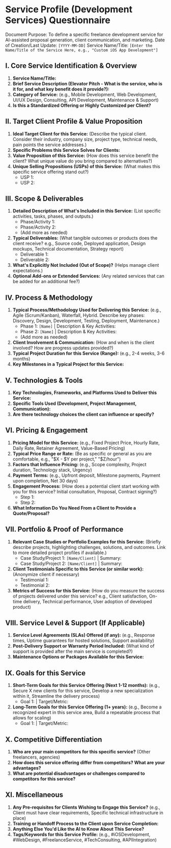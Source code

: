 # Service Profile (Development Services) Questionnaire
Document Purpose: To define a specific freelance development service for AI-assisted proposal generation, client communication, and marketing.
Date of Creation/Last Update: `[YYYY-MM-DD]`
Service Name/Title: `[Enter the Name/Title of the Service Here, e.g., "Custom iOS App Development"]`

## I. Core Service Identification & Overview
1.  **Service Name/Title:**
2.  **Brief Service Description (Elevator Pitch - What is the service, who is it for, and what key benefit does it provide?):**
3.  **Category of Service:** (e.g., Mobile Development, Web Development, UI/UX Design, Consulting, API Development, Maintenance & Support)
4.  **Is this a Standardized Offering or Highly Customized per Client?**

## II. Target Client Profile & Value Proposition
1.  **Ideal Target Client for this Service:** (Describe the typical client. Consider their industry, company size, project type, technical needs, pain points the service addresses.)
2.  **Specific Problems this Service Solves for Clients:**
3.  **Value Proposition of this Service:** (How does this service benefit the client? What unique value do you bring compared to alternatives?)
4.  **Unique Selling Propositions (USPs) of this Service:** (What makes this specific service offering stand out?)
    *   USP 1:
    *   USP 2:

## III. Scope & Deliverables
1.  **Detailed Description of What's Included in this Service:** (List specific activities, tasks, phases, and outputs.)
    *   Phase/Activity 1:
    *   Phase/Activity 2:
    *   (Add more as needed)
2.  **Typical Deliverables:** (What tangible outcomes or products does the client receive? e.g., Source code, Deployed application, Design mockups, Technical documentation, Strategy report)
    *   Deliverable 1:
    *   Deliverable 2:
3.  **What's Explicitly Not Included (Out of Scope)?** (Helps manage client expectations.)
4.  **Optional Add-ons or Extended Services:** (Any related services that can be added for an additional fee?)

## IV. Process & Methodology
1.  **Typical Process/Methodology Used for Delivering this Service:** (e.g., Agile (Scrum/Kanban), Waterfall, Hybrid. Describe key phases: Discovery, Design, Development, Testing, Deployment, Maintenance.)
    *   Phase 1: `[Name]` | Description & Key Activities:
    *   Phase 2: `[Name]` | Description & Key Activities:
    *   (Add more as needed)
2.  **Client Involvement & Communication:** (How and when is the client involved? How are progress updates provided?)
3.  **Typical Project Duration for this Service (Range):** (e.g., 2-4 weeks, 3-6 months)
4.  **Key Milestones in a Typical Project for this Service:**

## V. Technologies & Tools
1.  **Key Technologies, Frameworks, and Platforms Used to Deliver this Service:**
2.  **Specific Tools Used (Development, Project Management, Communication):**
3.  **Are there technology choices the client can influence or specify?**

## VI. Pricing & Engagement
1.  **Pricing Model for this Service:** (e.g., Fixed Project Price, Hourly Rate, Daily Rate, Retainer Agreement, Value-Based Pricing)
2.  **Typical Price Range or Rate:** (Be as specific or general as you are comfortable, e.g., "$X - $Y per project," "$Z/hour")
3.  **Factors that Influence Pricing:** (e.g., Scope complexity, Project duration, Technology stack, Urgency)
4.  **Payment Terms:** (e.g., Upfront deposit, Milestone payments, Payment upon completion, Net 30 days)
5.  **Engagement Process:** (How does a potential client start working with you for this service? Initial consultation, Proposal, Contract signing?)
    *   Step 1:
    *   Step 2:
6.  **What Information Do You Need From a Client to Provide a Quote/Proposal?**

## VII. Portfolio & Proof of Performance
1.  **Relevant Case Studies or Portfolio Examples for this Service:** (Briefly describe projects, highlighting challenges, solutions, and outcomes. Link to more detailed project profiles if available.)
    *   Case Study/Project 1: `[Name/Client]` | Summary:
    *   Case Study/Project 2: `[Name/Client]` | Summary:
2.  **Client Testimonials Specific to this Service (or similar work):** (Anonymize client if necessary)
    *   Testimonial 1:
    *   Testimonial 2:
3.  **Metrics of Success for this Service:** (How do you measure the success of projects delivered under this service? e.g., Client satisfaction, On-time delivery, Technical performance, User adoption of developed product)

## VIII. Service Level & Support (If Applicable)
1.  **Service Level Agreements (SLAs) Offered (if any):** (e.g., Response times, Uptime guarantees for hosted solutions, Support availability)
2.  **Post-Delivery Support or Warranty Period Included:** (What kind of support is provided after the main service is completed?)
3.  **Maintenance Options or Packages Available for this Service:**

## IX. Goals for this Service
1.  **Short-Term Goals for this Service Offering (Next 1-12 months):** (e.g., Secure X new clients for this service, Develop a new specialization within it, Streamline the delivery process)
    *   Goal 1: | Target/Metric:
2.  **Long-Term Goals for this Service Offering (1+ years):** (e.g., Become a recognized expert in this service area, Build a repeatable process that allows for scaling)
    *   Goal 1: | Target/Metric:

## X. Competitive Differentiation
1.  **Who are your main competitors for this specific service?** (Other freelancers, agencies)
2.  **How does this service offering differ from competitors? What are your advantages?**
3.  **What are potential disadvantages or challenges compared to competitors for this service?**

## XI. Miscellaneous
1.  **Any Pre-requisites for Clients Wishing to Engage this Service?** (e.g., Client must have clear requirements, Specific technical infrastructure in place)
2.  **Training or Handoff Process to the Client upon Service Completion:**
3.  **Anything Else You'd Like the AI to Know About This Service?**
4.  **Tags/Keywords for this Service Profile:** (e.g., #iOSDevelopment, #WebDesign, #FreelanceService, #TechConsulting, #APIIntegration)